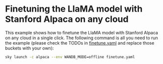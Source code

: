 # Finetuning the LlaMA model with Stanford Alpaca on any cloud

This example shows how to finetune the LlaMA model with Stanford Alpaca on any cloud in a single click. The following command is all you need to run the example (please check the TODOs in [finetune.yaml](finetune.yaml) and replace those buckets with your own):

```bash
sky launch -c alpaca --env WANDB_MODE=offline finetune.yaml
```
